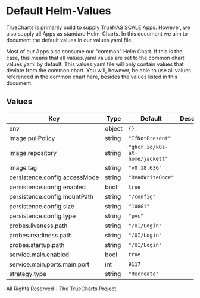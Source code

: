 # Default Helm-Values

TrueCharts is primarily build to supply TrueNAS SCALE Apps.
However, we also supply all Apps as standard Helm-Charts. In this document we aim to document the default values in our values.yaml file.

Most of our Apps also consume our "common" Helm Chart.
If this is the case, this means that all values.yaml values are set to the common chart values.yaml by default. This values.yaml file will only contain values that deviate from the common chart.
You will, however, be able to use all values referenced in the common chart here, besides the values listed in this document.

## Values

| Key | Type | Default | Description |
|-----|------|---------|-------------|
| env | object | `{}` |  |
| image.pullPolicy | string | `"IfNotPresent"` |  |
| image.repository | string | `"ghcr.io/k8s-at-home/jackett"` |  |
| image.tag | string | `"v0.18.636"` |  |
| persistence.config.accessMode | string | `"ReadWriteOnce"` |  |
| persistence.config.enabled | bool | `true` |  |
| persistence.config.mountPath | string | `"/config"` |  |
| persistence.config.size | string | `"100Gi"` |  |
| persistence.config.type | string | `"pvc"` |  |
| probes.liveness.path | string | `"/UI/Login"` |  |
| probes.readiness.path | string | `"/UI/Login"` |  |
| probes.startup.path | string | `"/UI/Login"` |  |
| service.main.enabled | bool | `true` |  |
| service.main.ports.main.port | int | `9117` |  |
| strategy.type | string | `"Recreate"` |  |

All Rights Reserved - The TrueCharts Project

